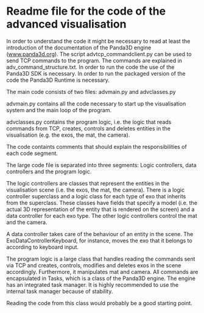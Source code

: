 # Readme file for the code of the advanced visualisation

In order to understand the code it might be necessary to read at least the
introduction of the documentation of the Panda3D engine (www.panda3d.org).
The script advtcp_commandclient.py can be used to send TCP commands to the
program. The commands are explained in adv_command_structure.txt.
In order to run the code the use of the Panda3D SDK is necessary.
In order to run the packaged version of the code the Panda3D Runtime is
necessary.

The main code consists of two files: advmain.py and advclasses.py

advmain.py contains all the code necessary to start up the visualisation
system and the main loop of the program.

advclasses.py contains the program logic, i.e. the logic that reads commands
from TCP, creates, controls and deletes entities in the visualisation (e.g.
the exos, the mat, the camera).

The code containts comments that should explain the responsibilities of
each code segment.

The large code file is separated into three segments: Logic controllers, data
controllers and the program logic.

The logic controllers are classes that represent the entities in the
visualisation scene (i.e. the exos, the mat, the camera). There is a logic
controller superclass and a logic class for each type of exo that inherits from the
superclass. These classes have fields that specify a model (i.e. the actual 3D
representation of the entity that is rendered on the screen) and a data
controller for each exo type.
The other logic controllers control the mat and the camera.

A data controller takes care of the behaviour of an entity in the scene. The
ExoDataControllerKeyboard, for instance, moves the exo that it belongs to
according to keyboard input.

The program logic is a large class that handles reading the commands sent via
TCP and creates, controls, modifies and deletes exos in the scene accordingly.
Furthermore, it manipulates mat and camera.
All commands are encapsulated in Tasks, which is a class of the Panda3D
engine. The engine has an integrated task manager. It is highly recommended to
use the internal task manager because of stability.

Reading the code from this class would probably be a good
starting point.
